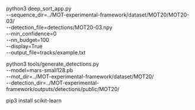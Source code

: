 
python3 deep_sort_app.py \
    --sequence_dir=../MOT-experimental-framework/dataset/MOT20/MOT20-03/ \
    --detection_file=detections/MOT20-03.npy \
    --min_confidence=0 \
    --nn_budget=100 \
    --display=True \
    --output_file=tracks/example.txt



python3 tools/generate_detections.py \
--model=mars-small128.pb \
--mot_dir=../MOT-experimental-framework/dataset/MOT20/ \
--detection_dir=../MOT-experimental-framework/outputs/detections/public/MOT20/



pip3 install scikit-learn
